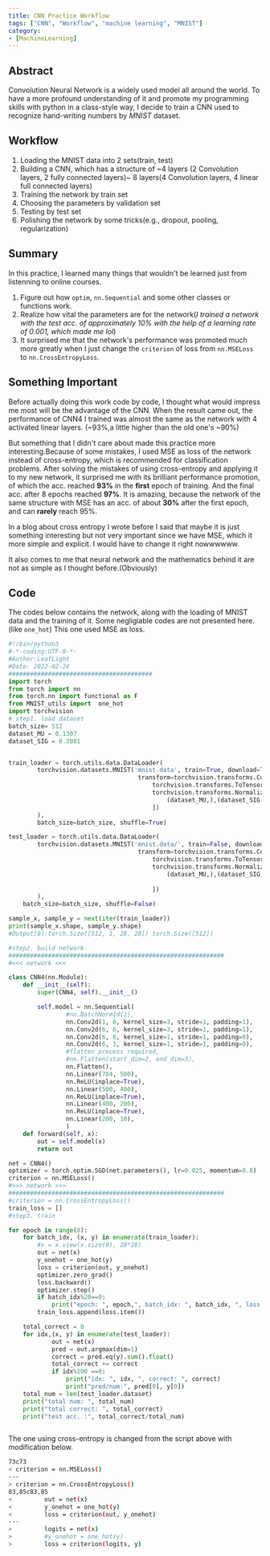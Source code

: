 ```yaml
---
title: CNN Practice Workflow
tags: ["CNN", "Workflow", "machine learning", "MNIST"]
category:
- [MachineLearning]
---
```


## Abstract
Convolution Neural Network is a widely used model all around the world. To have a more profound understanding of it and promote my programming skills with python in a class-style way, I decide to train a CNN used to recognize hand-writing numbers by _MNIST_ dataset.

## Workflow

1. Loading the MNIST data into 2 sets(train, test)
2. Building a CNN, which has a structure of ~4 layers (2 Convolution layers, 2 fully connected layers)~  8 layers(4 Convolution layers, 4 linear full connected layers)
3. Training the network by train set
4. Choosing the parameters by validation set
5. Testing by test set
6. Polishing the network by some tricks(e.g., dropout, pooling, regularization)
## Summary
In this practice, I learned many things that wouldn't be learned just from listenning to online courses.
1. Figure out how `optim`, `nn.Sequential` and some other classes or functions work.
2. Realize how vital the parameters are for the network(_I trained a network with the test acc. of approximately 10% with the help of a learning rate of 0.001, which made me lol_)
3. It surprised me that the network's performance was promoted much more greatly when I just change the `criterion` of loss from `nn.MSELoss` to `nn.CrossEntropyLoss`.

## Something Important
Before actually doing this work code by code, I thought what would impress me most will be the advantage of the CNN. When the result came out, the performance of CNN4 I trained was almost the same as the network with 4 activated linear layers. (~93%,a little higher than the old one's ~90%)

But something that I didn't care about made this practice more interesting.Because of some mistakes, I used MSE as loss of the network instead of cross-entropy, which is recommended for classification problems. After solving the mistakes of using cross-entropy and applying it to my new network, it surprised me with its brilliant performance promotion, of which the acc. reached __93%__ in the __first__ epoch of training. And the final acc. after 8 epochs reached __97%__. It is amazing, because the network of the same structure with MSE has an acc. of about __30%__ after the first epoch, and can __rarely__ reach 95%.

In a blog about cross entropy I wrote before I said that maybe it is just something interesting but not very important since we have MSE, which it more simple and explicit. I would have to change it right nowwwwww.

It also comes to me that neural network and the mathematics behind it are not as simple as I thought before.(Obviously)

## Code
The codes below contains the network, along with the loading of MNIST data and the training of it.
Some negligiable codes are not presented here.(like `one_hot`)
This one used MSE as loss.
```python
#!/bin/python3
#-*-coding:UTF-8-*-
#Author:LeafLight
#Date: 2022-02-24
########################################
import torch
from torch import nn
from torch.nn import functional as F
from MNIST_utils import  one_hot
import torchvision
# step1. load dataset
batch_size= 512
dataset_MU = 0.1307
dataset_SIG = 0.3081


train_loader = torch.utils.data.DataLoader(
        torchvision.datasets.MNIST('mnist.data', train=True, download=True,
                                    transform=torchvision.transforms.Compose([
                                        torchvision.transforms.ToTensor(),
                                        torchvision.transforms.Normalize(
                                            (dataset_MU,),(dataset_SIG,))
                                        ])
        ),
        batch_size=batch_size, shuffle=True)

test_loader = torch.utils.data.DataLoader(
        torchvision.datasets.MNIST('mnist.data/', train=False, download=True,
                                    transform=torchvision.transforms.Compose([
                                        torchvision.transforms.ToTensor(),
                                        torchvision.transforms.Normalize(
                                            (dataset_MU,),(dataset_SIG,))
                                        
                                        ])
        ),
    batch_size=batch_size, shuffle=False)

sample_x, sample_y = next(iter(train_loader))
print(sample_x.shape, sample_y.shape)
#Output[0]:torch.Size([512, 1, 28, 28]) torch.Size([512])

#step2. build network
############################################################
#<<< network <<<

class CNN4(nn.Module):
    def __init__(self):
        super(CNN4, self).__init__()

        self.model = nn.Sequential(
                #nn.BatchNorm1d(1),
                nn.Conv2d(1, 6, kernel_size=3, stride=1, padding=1),
                nn.Conv2d(6, 6, kernel_size=3, stride=1, padding=1),
                nn.Conv2d(6, 6, kernel_size=1, stride=1, padding=0),
                nn.Conv2d(6, 1, kernel_size=1, stride=1, padding=0),
                #flatten process required,
                #nn.Flatten(start_dim=2, end_dim=3),
                nn.Flatten(),
                nn.Linear(784, 500),
                nn.ReLU(inplace=True),
                nn.Linear(500, 400),
                nn.ReLU(inplace=True),
                nn.Linear(400, 200),
                nn.ReLU(inplace=True),
                nn.Linear(200, 10),
                )
    def forward(self, x):
        out = self.model(x)
        return out

net = CNN4()
optimizer = torch.optim.SGD(net.parameters(), lr=0.025, momentum=0.8)
criterion = nn.MSELoss()
#>>> network >>>
############################################################
#criterion = nn.CrossEntropyLoss()
train_loss = []
#step3. train

for epoch in range(8):
    for batch_idx, (x, y) in enumerate(train_loader):
        #x = x.view(x.size(0), 28*28)
        out = net(x)
        y_onehot = one_hot(y)
        loss = criterion(out, y_onehot)
        optimizer.zero_grad()
        loss.backward()
        optimizer.step()
        if batch_idx%20==0:
            print("epoch: ", epoch,", batch_idx: ", batch_idx, ", loss: ", loss.data)
        train_loss.append(loss.item())

    total_correct = 0
    for idx,(x, y) in enumerate(test_loader):
            out = net(x)
            pred = out.argmax(dim=1)
            correct = pred.eq(y).sum().float()
            total_correct += correct
            if idx%100 ==0:
                print("idx: ", idx, ", correct: ", correct)
                print("pred/num:", pred[0], y[0])
    total_num = len(test_loader.dataset)
    print("total num: ", total_num)
    print("total correct: ", total_correct)
    print("test acc. :", total_correct/total_num)



```

The one using cross-entropy is changed from the script above with modification below.
```sh
73c73
< criterion = nn.MSELoss()
---
> criterion = nn.CrossEntropyLoss()
83,85c83,85
<         out = net(x)
<         y_onehot = one_hot(y)
<         loss = criterion(out, y_onehot)
---
>         logits = net(x)
>         #y_onehot = one_hot(y)
>         loss = criterion(logits, y)
```
